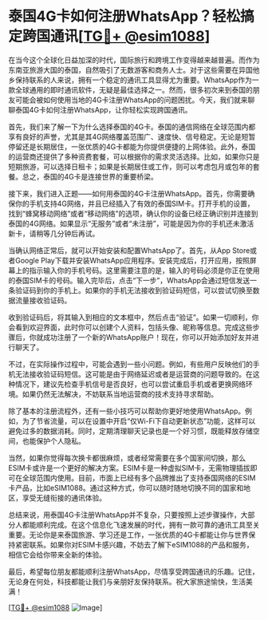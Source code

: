 # 泰国4G卡如何注册WhatsApp？轻松搞定跨国通讯[[TG💪+ @esim1088](https://t.me/s/esim1088)]

在当今这个全球化日益加深的时代，国际旅行和跨境工作变得越来越普遍。而作为东南亚旅游大国的泰国，自然吸引了无数游客和商务人士。对于这些需要在异国他乡保持联系的人来说，拥有一个稳定的通讯工具显得尤为重要。WhatsApp作为一款全球通用的即时通讯软件，无疑是最佳选择之一。然而，很多初次来到泰国的朋友可能会被如何使用当地的4G卡注册WhatsApp的问题困扰。今天，我们就来聊聊泰国4G卡如何注册WhatsApp，让你轻松实现跨国通讯。

首先，我们来了解一下为什么选择泰国的4G卡。泰国的通信网络在全球范围内都享有良好的声誉，尤其是其4G网络覆盖范围广、速度快、信号稳定。无论是短暂停留还是长期居住，一张优质的4G卡都能为你提供便捷的上网体验。此外，泰国的运营商还提供了多种资费套餐，可以根据你的需求灵活选择。比如，如果你只是短期旅游，可以选择日租卡；如果是长期居住或工作，则可以考虑包月或包年的套餐。总之，泰国的4G卡是连接世界的重要桥梁。

接下来，我们进入正题——如何用泰国的4G卡注册WhatsApp。首先，你需要确保你的手机支持4G网络，并且已经插入了有效的泰国SIM卡。打开手机的设置，找到“蜂窝移动网络”或者“移动网络”的选项，确认你的设备已经正确识别并连接到泰国的4G网络。如果显示“无服务”或者“未注册”，可能是因为你的手机还未激活新卡，请稍等几分钟后再试。

当确认网络正常后，就可以开始安装和配置WhatsApp了。首先，从App Store或者Google Play下载并安装WhatsApp应用程序。安装完成后，打开应用，按照屏幕上的指示输入你的手机号码。这里需要注意的是，输入的号码必须是你正在使用的泰国SIM卡的号码。输入完毕后，点击“下一步”，WhatsApp会通过短信发送一条验证码到你的手机上。如果你的手机无法接收到验证码短信，可以尝试切换至数据流量接收验证码。

收到验证码后，将其输入到相应的文本框中，然后点击“验证”。如果一切顺利，你会看到欢迎界面，此时你可以创建个人资料，包括头像、昵称等信息。完成这些步骤后，你就成功注册了一个新的WhatsApp账户！现在，你可以开始添加好友并进行聊天了。

不过，在实际操作过程中，可能会遇到一些小问题。例如，有些用户反映他们的手机无法接收验证码短信。这可能是由于网络延迟或者是运营商的问题导致的。在这种情况下，建议先检查手机信号是否良好，也可以尝试重启手机或者更换网络环境。如果仍然无法解决，不妨联系当地运营商的技术支持寻求帮助。

除了基本的注册流程外，还有一些小技巧可以帮助你更好地使用WhatsApp。例如，为了节省流量，可以在设置中开启“仅Wi-Fi下自动更新状态”功能，这样可以避免过多的数据消耗。同时，定期清理聊天记录也是一个好习惯，既能释放存储空间，也能保护个人隐私。

当然，如果你觉得每次换卡都很麻烦，或者经常需要在多个国家间切换，那么ESIM卡或许是一个更好的解决方案。ESIM卡是一种虚拟SIM卡，无需物理插拔即可在全球范围内使用。目前，市面上已经有多个品牌推出了支持泰国网络的ESIM卡产品，比如eSIM1088。通过这种方式，你可以随时随地切换不同的国家和地区，享受无缝衔接的通讯体验。

总结来说，用泰国4G卡注册WhatsApp并不复杂，只要按照上述步骤操作，大部分人都能顺利完成。在这个信息化飞速发展的时代，拥有一款可靠的通讯工具至关重要。无论你是来泰国旅游、学习还是工作，一张优质的4G卡都能让你与世界保持紧密联系。如果你对ESIM卡感兴趣，不妨去了解下eSIM1088的产品和服务，相信它会给你带来全新的体验。

最后，希望每位朋友都能顺利注册WhatsApp，尽情享受跨国通讯的乐趣。记住，无论身在何处，科技都能让我们与亲朋好友保持联系。祝大家旅途愉快，生活美满！

[[TG💪+ @esim1088](https://t.me/s/esim1088) ![Image](https://i.postimg.cc/4NQfJmqS/Snipaste-2025-05-13-00-14-12.png)]